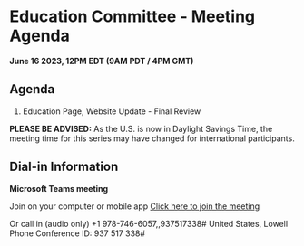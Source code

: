 # Education Committee - Meeting Agenda #
**June 16 2023, 12PM EDT (9AM PDT / 4PM GMT)**


**Agenda**
---

1. Education Page, Website Update  - Final Review

**PLEASE BE ADVISED:** As the U.S. is now in Daylight Savings Time, the meeting time for this series may have changed for international participants.


**Dial-in Information**
---

**Microsoft Teams meeting**

Join on your computer or mobile app 
[Click here to join the meeting](https://teams.microsoft.com/l/meetup-join/19%3ameeting_YTVjMmJiYTAtNzlmMC00NzU4LWFhN2EtMjdiMmM3YzNlOGYz%40thread.v2/0?context=%7b%22Tid%22%3a%22f0bdbbf2-cd76-4967-8c4c-50a802746912%22%2c%22Oid%22%3a%2233e33123-f641-455f-8467-58a715c2da80%22%7d)

Or call in (audio only) 
+1 978-746-6057,,937517338#   United States, Lowell 
Phone Conference ID: 937 517 338#
